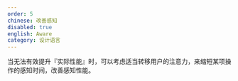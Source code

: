 ```yaml
---
order: 5
chinese: 改善感知
disabled: true
english: Aware
category: 设计语言
---
```





当无法有效提升『实际性能』时，可以考虑适当转移用户的注意力，来缩短某项操作的感知时间，改善感知性能。
